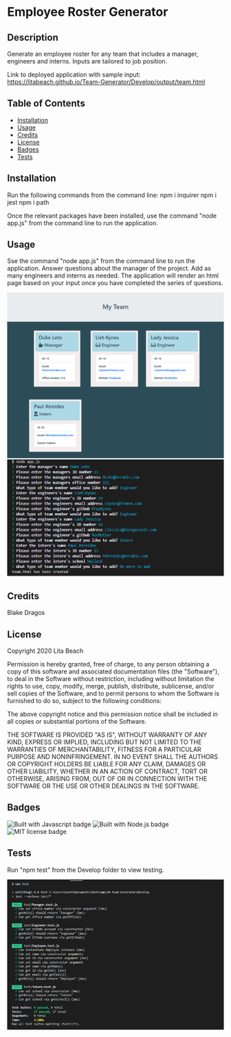 # Employee Roster Generator

## Description 
Generate an employee roster for any team that includes a manager, engineers and interns. Inputs are tailored to job position.

Link to deployed application with sample input:
https://litabeach.github.io/Team-Generator/Develop/output/team.html


## Table of Contents 

* [Installation](#installation)
* [Usage](#usage)
* [Credits](#credits)
* [License](#license)
* [Badges](#badges)
* [Tests](#tests)


## Installation

Run the following commands from the command line:
npm i inquirer
npm i jest
npm i path

Once the relevant packages have been installed, use the command "node app.js" from the command line to run the application.


## Usage 

Sse the command "node app.js" from the command line to run the application. Answer questions about the manager of the project. Add as many engineers and interns as needed. The application will render an html page based on your input once you have completed the series of questions.

![screenshot of rendered output](Assets/output.png)
![screenshot of tests from the command line](Assets/runit.png)

## Credits

Blake Dragos


## License

Copyright 2020 Lita Beach

Permission is hereby granted, free of charge, to any person obtaining a copy of this software and associated documentation files (the "Software"), to deal in the Software without restriction, including without limitation the rights to use, copy, modify, merge, publish, distribute, sublicense, and/or sell copies of the Software, and to permit persons to whom the Software is furnished to do so, subject to the following conditions:

The above copyright notice and this permission notice shall be included in all copies or substantial portions of the Software.

THE SOFTWARE IS PROVIDED "AS IS", WITHOUT WARRANTY OF ANY KIND, EXPRESS OR IMPLIED, INCLUDING BUT NOT LIMITED TO THE WARRANTIES OF MERCHANTABILITY, FITNESS FOR A PARTICULAR PURPOSE AND NONINFRINGEMENT. IN NO EVENT SHALL THE AUTHORS OR COPYRIGHT HOLDERS BE LIABLE FOR ANY CLAIM, DAMAGES OR OTHER LIABILITY, WHETHER IN AN ACTION OF CONTRACT, TORT OR OTHERWISE, ARISING FROM, OUT OF OR IN CONNECTION WITH THE SOFTWARE OR THE USE OR OTHER DEALINGS IN THE SOFTWARE.

## Badges

![Built with Javascript badge](https://img.shields.io/badge/Built_with-Javascript-green)
![Built with Node.js badge](https://img.shields.io/badge/Built_with-Node.js-purple)
![MIT license badge](https://img.shields.io/badge/License-MIT-blue)


## Tests

Run "npm test" from the Develop folder to view testing.

![screenshot of tests from the command line](Assets/test.png)

